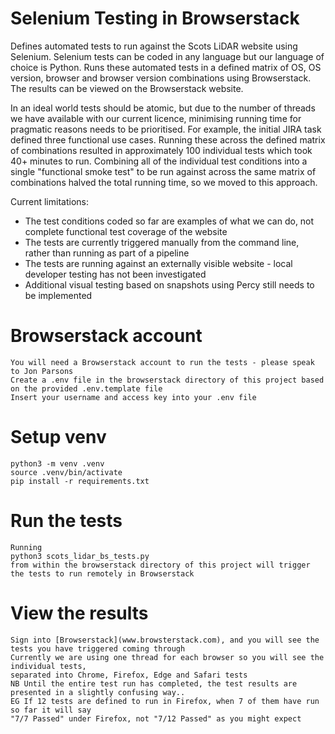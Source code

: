 Selenium Testing in Browserstack
================================

Defines automated tests to run against the Scots LiDAR website using Selenium.  Selenium tests can be coded in any language but our language of choice is Python.  Runs these automated tests in a defined matrix of OS, OS version, browser and browser version combinations using Browserstack.  The results can be viewed on the Browserstack website.

In an ideal world tests should be atomic, but due to the number of threads we have available with our current licence, minimising running time for pragmatic reasons needs to be prioritised.  For example, the initial JIRA task defined three functional use cases.  Running these across the defined matrix of combinations resulted in approximately 100 individual tests which took 40+ minutes to run.  Combining all of the individual test conditions into a single "functional smoke test" to be run against across the same matrix of combinations halved the total running time, so we moved to this approach.

Current limitations:
- The test conditions coded so far are examples of what we can do, not complete functional test coverage of the website
- The tests are currently triggered manually from the command line, rather than running as part of a pipeline
- The tests are running against an externally visible website - local developer testing has not been investigated
- Additional visual testing based on snapshots using Percy still needs to be implemented 

# Browserstack account

    You will need a Browserstack account to run the tests - please speak to Jon Parsons
    Create a .env file in the browserstack directory of this project based on the provided .env.template file 
    Insert your username and access key into your .env file

# Setup venv

    python3 -m venv .venv
    source .venv/bin/activate
    pip install -r requirements.txt

# Run the tests

    Running 
    python3 scots_lidar_bs_tests.py
    from within the browserstack directory of this project will trigger the tests to run remotely in Browserstack

# View the results

    Sign into [Browserstack](www.browsterstack.com), and you will see the tests you have triggered coming through
    Currently we are using one thread for each browser so you will see the individual tests, 
    separated into Chrome, Firefox, Edge and Safari tests
    NB Until the entire test run has completed, the test results are presented in a slightly confusing way..
    EG If 12 tests are defined to run in Firefox, when 7 of them have run so far it will say 
    "7/7 Passed" under Firefox, not "7/12 Passed" as you might expect
